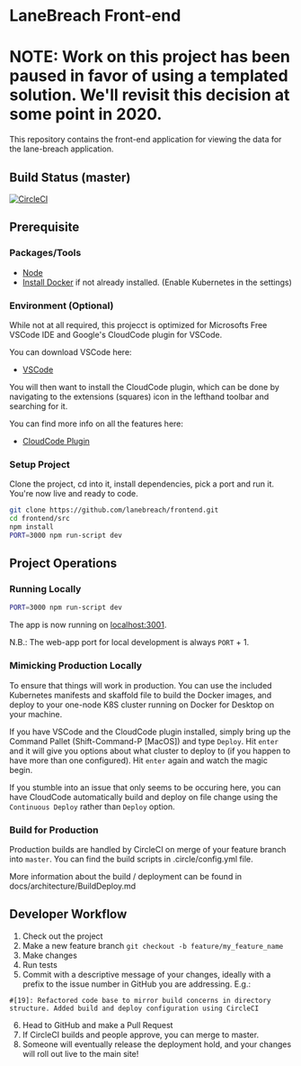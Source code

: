 # LaneBreach Front-end

# NOTE: Work on this project has been paused in favor of using a templated solution. We'll revisit this decision at some point in 2020.

This repository contains the front-end application for viewing the data for the
lane-breach application.

## Build Status (master)
[![CircleCI](https://circleci.com/gh/lanebreach/frontend.svg?style=svg)](https://circleci.com/gh/lanebreach/frontend)

## Prerequisite

### Packages/Tools
- [Node](https://nodejs.org/en/download/package-manager/)
- [Install Docker](https://www.docker.com/get-started) if not already installed. (Enable Kubernetes in the settings)

### Environment (Optional)
While not at all required, this projecct is optimized for Microsofts Free VSCode IDE and Google's CloudCode plugin for VSCode.

You can download VSCode here:
- [VSCode](https://code.visualstudio.com/)

You will then want to install the CloudCode plugin, which can be done by navigating to the extensions (squares) icon in the lefthand toolbar and searching for it.

You can find more info on all the features here:
- [CloudCode Plugin](https://cloud.google.com/code/)

### Setup Project
Clone the project, cd into it, install dependencies, pick a port and run it. You're now live and ready to code.
```bash
git clone https://github.com/lanebreach/frontend.git
cd frontend/src
npm install
PORT=3000 npm run-script dev
```

## Project Operations
### Running Locally
```bash
PORT=3000 npm run-script dev
```

The app is now running on [localhost:3001](http://localhost:3001). 

N.B.: The web-app port for local development is always `PORT` + 1.

### Mimicking Production Locally
To ensure that things will work in production. You can use the included Kubernetes manifests and skaffold file to build the Docker images, and deploy to your one-node K8S cluster running on Docker for Desktop on your machine.

If you have VSCode and the CloudCode plugin installed, simply bring up the Command Pallet (Shift-Command-P [MacOS]) and type `Deploy`. Hit `enter` and it will give you options about what cluster to deploy to (if you happen to have more than one configured). Hit `enter` again and watch the magic begin.

If you stumble into an issue that only seems to be occuring here, you can have CloudCode automatically build and deploy on file change using the `Continuous Deploy` rather than `Deploy` option.

### Build for Production
Production builds are handled by CircleCI on merge of your feature branch into `master`. You can find the build scripts in .circle/config.yml file.

More information about the build / deployment can be found in docs/architecture/BuildDeploy.md


## Developer Workflow
1. Check out the project
2. Make a new feature branch `git checkout -b feature/my_feature_name`
3. Make changes
4. Run tests
5. Commit with a descriptive message of your changes, ideally with a prefix to the issue number in GitHub you are addressing. E.g.:
```
#[19]: Refactored code base to mirror build concerns in directory structure. Added build and deploy configuration using CircleCI
```
6. Head to GitHub and make a Pull Request
7. If CircleCI builds and people approve, you can merge to master.
8. Someone will eventually release the deployment hold, and your changes will roll out live to the main site!
